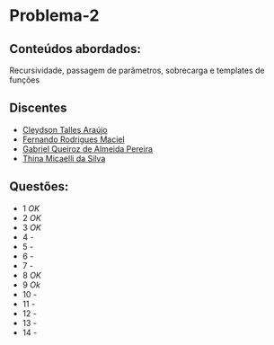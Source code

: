 # Problema-2

## Conteúdos abordados: 
 Recursividade, passagem de parâmetros, sobrecarga e templates de funções

## Discentes 
* [Cleydson Talles Araújo](https://github.com/talles17)
* [Fernando Rodrigues Maciel](https://github.com/nandomaciel)
* [Gabriel Queiroz de Almeida Pereira](https://github.com/gabrielqap)
* [Thina Micaelli da Silva](https://github.com/thinamicaelli)

## Questões:

* 1 *OK*
* 2 *OK*
* 3 *OK*
* 4 *-*
* 5 *-*
* 6 *-*
* 7 *-*
* 8 *OK*
* 9 *Ok*
* 10 *-*
* 11 *-*
* 12 *-*
* 13 *-*
* 14 *-*
